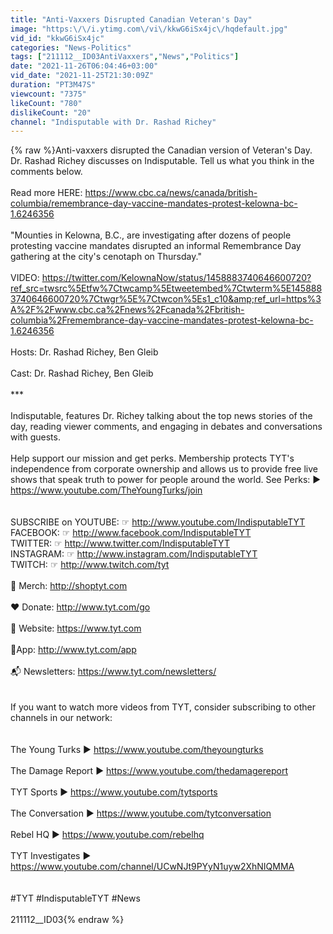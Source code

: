 ```yaml
---
title: "Anti-Vaxxers Disrupted Canadian Veteran's Day"
image: "https:\/\/i.ytimg.com\/vi\/kkwG6iSx4jc\/hqdefault.jpg"
vid_id: "kkwG6iSx4jc"
categories: "News-Politics"
tags: ["211112__ID03AntiVaxxers","News","Politics"]
date: "2021-11-26T06:04:46+03:00"
vid_date: "2021-11-25T21:30:09Z"
duration: "PT3M47S"
viewcount: "7375"
likeCount: "780"
dislikeCount: "20"
channel: "Indisputable with Dr. Rashad Richey"
---
```

{% raw %}Anti-vaxxers disrupted the Canadian version of Veteran's Day. Dr. Rashad Richey discusses on Indisputable. Tell us what you think in the comments below. <br /><br />Read more HERE: <a rel="nofollow" target="blank" href="https://www.cbc.ca/news/canada/british-columbia/remembrance-day-vaccine-mandates-protest-kelowna-bc-1.6246356">https://www.cbc.ca/news/canada/british-columbia/remembrance-day-vaccine-mandates-protest-kelowna-bc-1.6246356</a><br /><br />&quot;Mounties in Kelowna, B.C., are investigating after dozens of people protesting vaccine mandates disrupted an informal Remembrance Day gathering at the city's cenotaph on Thursday.&quot;<br /><br />VIDEO: <a rel="nofollow" target="blank" href="https://twitter.com/KelownaNow/status/1458883740646600720?ref_src=twsrc%5Etfw%7Ctwcamp%5Etweetembed%7Ctwterm%5E1458883740646600720%7Ctwgr%5E%7Ctwcon%5Es1_c10&amp;ref_url=https%3A%2F%2Fwww.cbc.ca%2Fnews%2Fcanada%2Fbritish-columbia%2Fremembrance-day-vaccine-mandates-protest-kelowna-bc-1.6246356">https://twitter.com/KelownaNow/status/1458883740646600720?ref_src=twsrc%5Etfw%7Ctwcamp%5Etweetembed%7Ctwterm%5E1458883740646600720%7Ctwgr%5E%7Ctwcon%5Es1_c10&amp;ref_url=https%3A%2F%2Fwww.cbc.ca%2Fnews%2Fcanada%2Fbritish-columbia%2Fremembrance-day-vaccine-mandates-protest-kelowna-bc-1.6246356</a><br /><br />Hosts: Dr. Rashad Richey, Ben Gleib<br /><br />Cast: Dr. Rashad Richey, Ben Gleib<br /><br />*** <br /><br />Indisputable, features Dr. Richey talking about the top news stories of the day, reading viewer comments, and engaging in debates and conversations with guests.<br /><br />Help support our mission and get perks. Membership protects TYT's independence from corporate ownership and allows us to provide free live shows that speak truth to power for people around the world. See Perks: ▶ <a rel="nofollow" target="blank" href="https://www.youtube.com/TheYoungTurks/join">https://www.youtube.com/TheYoungTurks/join</a><br /><br /><br />SUBSCRIBE on YOUTUBE: ☞ <a rel="nofollow" target="blank" href="http://www.youtube.com/IndisputableTYT">http://www.youtube.com/IndisputableTYT</a><br />FACEBOOK: ☞ <a rel="nofollow" target="blank" href="http://www.facebook.com/IndisputableTYT">http://www.facebook.com/IndisputableTYT</a><br />TWITTER: ☞ <a rel="nofollow" target="blank" href="http://www.twitter.com/IndisputableTYT">http://www.twitter.com/IndisputableTYT</a><br />INSTAGRAM: ☞ <a rel="nofollow" target="blank" href="http://www.instagram.com/IndisputableTYT">http://www.instagram.com/IndisputableTYT</a><br />TWITCH: ☞ <a rel="nofollow" target="blank" href="http://www.twitch.com/tyt">http://www.twitch.com/tyt</a><br /><br />👕 Merch: <a rel="nofollow" target="blank" href="http://shoptyt.com">http://shoptyt.com</a><br /><br />❤ Donate: <a rel="nofollow" target="blank" href="http://www.tyt.com/go">http://www.tyt.com/go</a><br /><br />🔗 Website: <a rel="nofollow" target="blank" href="https://www.tyt.com">https://www.tyt.com</a><br /><br />📱App: <a rel="nofollow" target="blank" href="http://www.tyt.com/app">http://www.tyt.com/app</a><br /><br />📬 Newsletters: <a rel="nofollow" target="blank" href="https://www.tyt.com/newsletters/">https://www.tyt.com/newsletters/</a><br /><br /><br />If you want to watch more videos from TYT, consider subscribing to other channels in our network:<br /><br /><br />The Young Turks ▶ <a rel="nofollow" target="blank" href="https://www.youtube.com/theyoungturks">https://www.youtube.com/theyoungturks</a><br /><br />The Damage Report ▶ <a rel="nofollow" target="blank" href="https://www.youtube.com/thedamagereport">https://www.youtube.com/thedamagereport</a><br /><br />TYT Sports ▶ <a rel="nofollow" target="blank" href="https://www.youtube.com/tytsports">https://www.youtube.com/tytsports</a><br /><br />The Conversation ▶ <a rel="nofollow" target="blank" href="https://www.youtube.com/tytconversation">https://www.youtube.com/tytconversation</a><br /><br />Rebel HQ ▶ <a rel="nofollow" target="blank" href="https://www.youtube.com/rebelhq">https://www.youtube.com/rebelhq</a><br /><br />TYT Investigates ▶ <a rel="nofollow" target="blank" href="https://www.youtube.com/channel/UCwNJt9PYyN1uyw2XhNIQMMA">https://www.youtube.com/channel/UCwNJt9PYyN1uyw2XhNIQMMA</a><br /><br /><br />#TYT #IndisputableTYT #News<br /><br />211112__ID03{% endraw %}
